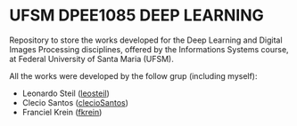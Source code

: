 # UFSM DPEE1085 DEEP LEARNING

Repository to store the works developed for the Deep Learning and Digital Images Processing disciplines, offered by the Informations Systems course, at Federal University of Santa Maria (UFSM).

All the works were developed by the follow grup (including myself):
  - Leonardo Steil ([leosteil](https://github.com/leosteil))
  - Clecio Santos ([clecioSantos](https://github.com/clecioSantos))
  - Franciel Krein ([fkrein](https://github.com/fkrein))
